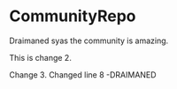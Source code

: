 # CommunityRepo

Draimaned syas the community is amazing.

This is change 2.

Change 3.
Changed line 8
-DRAIMANED
